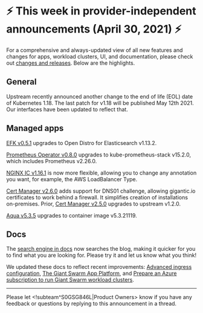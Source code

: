 # :zap: This week in provider-independent announcements (April 30, 2021) :zap:

For a comprehensive and always-updated view of all new features and changes for apps, workload clusters, UI, and documentation, please check out [changes and releases](https://docs.giantswarm.io/changes/). Below are the highlights.

## General

Upstream recently announced another change to the end of life (EOL) date of Kubernetes 1.18. The last patch for v1.18 will be published May 12th 2021. Our interfaces have been updated to reflect that.

## Managed apps

[EFK v0.5.1](https://docs.giantswarm.io/changes/managed-apps/efk-stack-app/v0.5.1/) upgrades to Open Distro for Elasticsearch v1.13.2.

[Prometheus Operator v0.8.0](https://docs.giantswarm.io/changes/managed-apps/prometheus-operator-app/v0.8.0/) upgrades to kube-prometheus-stack v15.2.0, which includes Prometheus v2.26.0.

[NGINX IC v1.16.1](https://docs.giantswarm.io/changes/managed-apps/nginx-ingress-controller-app/v1.16.1/) is now more flexible, allowing you to change any annotation you want, for example, the AWS LoadBalancer Type.

[Cert Manager v2.6.0](https://docs.giantswarm.io/changes/managed-apps/cert-manager-app/v2.6.0/) adds support for DNS01 challenge, allowing gigantic.io certificates to work behind a firewall. It simplifies creation of installations on-premises. Prior, [Cert Manager v2.5.0](https://docs.giantswarm.io/changes/managed-apps/cert-manager-app/v2.5.0/) upgrades to upstream v1.2.0.

[Aqua v5.3.5](https://github.com/giantswarm/aqua-app/blob/master/CHANGELOG.md#535---2021-04-30) upgrades to container image v5.3.21119.

## Docs

The [search engine in docs](https://docs.giantswarm.io/) now searches the blog, making it quicker for you to find what you are looking for. Please try it and let us know what you think!

We updated these docs to reflect recent improvements: [Advanced ingress configuration](https://docs.giantswarm.io/advanced/ingress/configuration/), [The Giant Swarm App Platform](https://docs.giantswarm.io/app-platform/overview/), and [Prepare an Azure subscription to run Giant Swarm workload clusters](https://docs.giantswarm.io/getting-started/cloud-provider-accounts/azure/).

---
Please let <!subteam^S0GSG846L|Product Owners> know if you have any feedback or questions by replying to this announcement in a thread.
